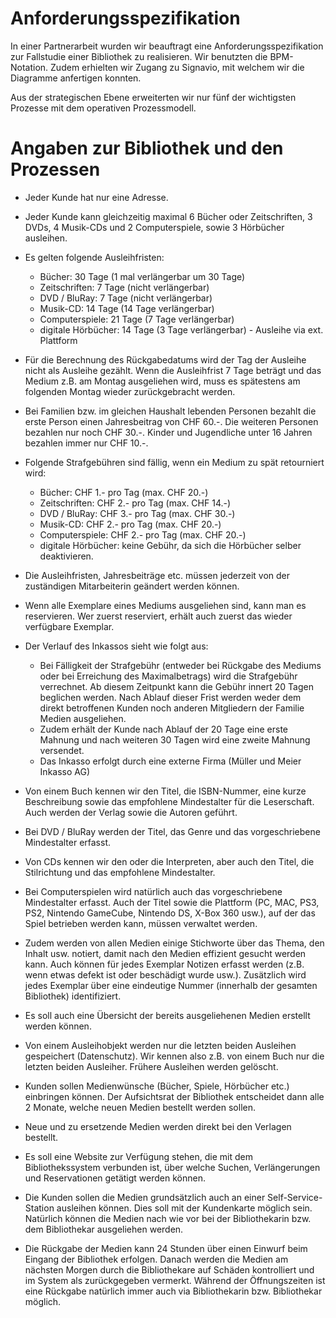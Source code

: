 # Anforderungsspezifikation
In einer Partnerarbeit wurden wir beauftragt eine Anforderungsspezifikation zur Fallstudie einer Bibliothek zu realisieren. Wir benutzten die BPM-Notation. Zudem erhielten wir Zugang zu Signavio, mit welchem wir die Diagramme anfertigen konnten.

Aus der strategischen Ebene erweiterten wir nur fünf der wichtigsten Prozesse mit dem operativen Prozessmodell.

# Angaben zur Bibliothek und den Prozessen

- Jeder Kunde hat nur eine Adresse.

- Jeder Kunde kann gleichzeitig maximal 6 Bücher oder Zeitschriften, 3 DVDs, 4 Musik-CDs und 2 Computerspiele, sowie 3 Hörbücher ausleihen.

- Es gelten folgende Ausleihfristen:
  - Bücher: 30 Tage (1 mal verlängerbar um 30 Tage)
  - Zeitschriften: 7 Tage (nicht verlängerbar)
  - DVD / BluRay: 7 Tage (nicht verlängerbar)
  - Musik-CD: 14 Tage (14 Tage verlängerbar)
  - Computerspiele: 21 Tage (7 Tage verlängerbar)
  - digitale Hörbücher: 14 Tage (3 Tage verlängerbar) - Ausleihe via ext. Plattform

- Für die Berechnung des Rückgabedatums wird der Tag der Ausleihe nicht als Ausleihe gezählt. Wenn die Ausleihfrist 7 Tage beträgt und das Medium z.B. am Montag ausgeliehen wird, muss es spätestens am folgenden Montag wieder zurückgebracht werden.

- Bei Familien bzw. im gleichen Haushalt lebenden Personen bezahlt die erste Person einen Jahresbeitrag von CHF 60.-. Die weiteren Personen bezahlen nur noch CHF 30.-. Kinder und Jugendliche unter 16 Jahren bezahlen immer nur CHF 10.-.

- Folgende Strafgebühren sind fällig, wenn ein Medium zu spät retourniert wird:
  - Bücher: CHF 1.- pro Tag (max. CHF 20.-)
  - Zeitschriften: CHF 2.- pro Tag (max. CHF 14.-)
  - DVD / BluRay: CHF 3.- pro Tag (max. CHF 30.-)
  - Musik-CD: CHF 2.- pro Tag (max. CHF 20.-)
  - Computerspiele: CHF 2.- pro Tag (max. CHF 20.-)
  - digitale Hörbücher: keine Gebühr, da sich die Hörbücher selber deaktivieren.

- Die Ausleihfristen, Jahresbeiträge etc. müssen jederzeit von der zuständigen Mitarbeiterin geändert werden können.

- Wenn alle Exemplare eines Mediums ausgeliehen sind, kann man es reservieren. Wer zuerst reserviert, erhält auch zuerst das wieder verfügbare Exemplar.

- Der Verlauf des Inkassos sieht wie folgt aus:
  - Bei Fälligkeit der Strafgebühr (entweder bei Rückgabe des Mediums oder bei Erreichung des Maximalbetrags) wird die Strafgebühr verrechnet. Ab diesem Zeitpunkt kann die Gebühr innert 20 Tagen beglichen werden. Nach Ablauf dieser Frist werden weder dem direkt betroffenen Kunden noch anderen Mitgliedern der Familie Medien ausgeliehen.
  - Zudem erhält der Kunde nach Ablauf der 20 Tage eine erste Mahnung und nach weiteren 30 Tagen wird eine zweite Mahnung versendet.
  - Das Inkasso erfolgt durch eine externe Firma (Müller und Meier Inkasso AG)

- Von einem Buch kennen wir den Titel, die ISBN-Nummer, eine kurze Beschreibung sowie das empfohlene Mindestalter für die Leserschaft. Auch werden der Verlag sowie die Autoren geführt.

- Bei DVD / BluRay werden der Titel, das Genre und das vorgeschriebene Mindestalter erfasst.

- Von CDs kennen wir den oder die Interpreten, aber auch den Titel, die Stilrichtung und das empfohlene Mindestalter.

- Bei Computerspielen wird natürlich auch das vorgeschriebene Mindestalter erfasst. Auch der Titel sowie die Plattform (PC, MAC, PS3, PS2, Nintendo GameCube, Nintendo DS, X-Box 360 usw.), auf der das Spiel betrieben werden kann, müssen verwaltet werden.

- Zudem werden von allen Medien einige Stichworte über das Thema, den Inhalt usw. notiert, damit nach den Medien effizient gesucht werden kann. Auch können für jedes Exemplar Notizen erfasst werden (z.B. wenn etwas defekt ist oder beschädigt wurde usw.). Zusätzlich wird jedes Exemplar über eine eindeutige Nummer (innerhalb der gesamten Bibliothek) identifiziert.

- Es soll auch eine Übersicht der bereits ausgeliehenen Medien erstellt werden können.

- Von einem Ausleihobjekt werden nur die letzten beiden Ausleihen gespeichert (Datenschutz). Wir kennen also z.B. von einem Buch nur die letzten beiden Ausleiher. Frühere Ausleihen werden gelöscht.

- Kunden sollen Medienwünsche (Bücher, Spiele, Hörbücher etc.) einbringen können. Der Aufsichtsrat der Bibliothek entscheidet dann alle 2 Monate, welche neuen Medien bestellt werden sollen.

- Neue und zu ersetzende Medien werden direkt bei den Verlagen bestellt.

- Es soll eine Website zur Verfügung stehen, die mit dem Bibliothekssystem verbunden ist, über welche Suchen, Verlängerungen und Reservationen getätigt werden können.

- Die Kunden sollen die Medien grundsätzlich auch an einer Self-Service-Station ausleihen können. Dies soll mit der Kundenkarte möglich sein. Natürlich können die Medien nach wie vor bei der Bibliothekarin bzw. dem Bibliothekar ausgeliehen werden.

- Die Rückgabe der Medien kann 24 Stunden über einen Einwurf beim Eingang der Bibliothek erfolgen. Danach werden die Medien am nächsten Morgen durch die Bibliothekare auf Schäden kontrolliert und im System als zurückgegeben vermerkt. Während der Öffnungszeiten ist eine Rückgabe natürlich immer auch via Bibliothekarin bzw. Bibliothekar möglich.